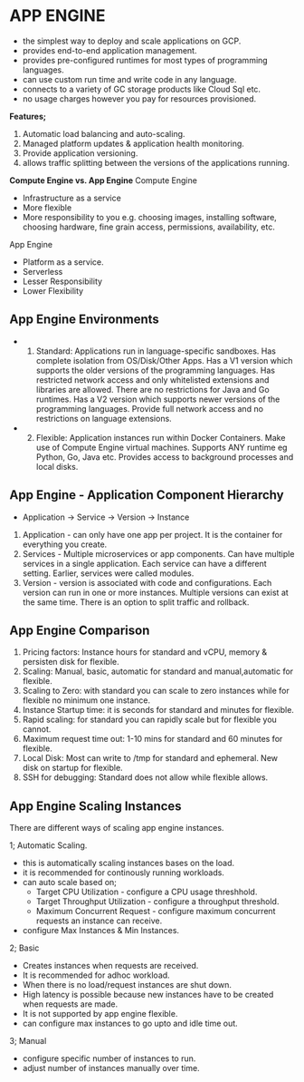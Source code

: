 # APP ENGINE

- the simplest way to deploy and scale applications on GCP.
- provides end-to-end application management.
- provides pre-configured runtimes for most types of programming languages.
- can use custom run time and write code in any language.
- connects to a variety of GC storage products like Cloud Sql etc.
- no usage charges however you pay for resources provisioned.

**Features;**

1. Automatic load balancing and auto-scaling.
2. Managed platform updates & application health monitoring.
3. Provide application versioning.
4. allows traffic splitting between the versions of the applications running.

**Compute Engine vs. App Engine**
Compute Engine

- Infrastructure as a service
- More flexible
- More responsibility to you e.g. choosing images, installing software, choosing hardware, fine grain access, permissions, availability, etc.

App Engine

- Platform as a service.
- Serverless
- Lesser Responsibility
- Lower Flexibility

## App Engine Environments

- 1. Standard: Applications run in language-specific sandboxes. Has complete isolation from OS/Disk/Other Apps.
     Has a V1 version which supports the older versions of the programming languages. Has restricted network access and only whitelisted extensions and libraries are allowed.
     There are no restrictions for Java and Go runtimes.
     Has a V2 version which supports newer versions of the programming languages. Provide full network access and no restrictions on language extensions.

- 2. Flexible: Application instances run within Docker Containers.
     Make use of Compute Engine virtual machines.
     Supports ANY runtime eg Python, Go, Java etc.
     Provides access to background processes and local disks.

## App Engine - Application Component Hierarchy

- Application -> Service -> Version -> Instance

1. Application - can only have one app per project. It is the container for everything you create.
2. Services - Multiple microservices or app components. Can have multiple services in a single application. Each service can have a different setting. Earlier, services were called modules.
3. Version - version is associated with code and configurations. Each version can run in one or more instances. Multiple versions can exist at the same time. There is an option to split traffic and rollback.

## App Engine Comparison

1. Pricing factors: Instance hours for standard and vCPU, memory & persisten disk for flexible.
2. Scaling: Manual, basic, automatic for standard and manual,automatic for flexible.
3. Scaling to Zero: with standard you can scale to zero instances while for flexible no minimum one instance.
4. Instance Startup time: it is seconds for standard and minutes for flexible.
5. Rapid scaling: for standard you can rapidly scale but for flexible you cannot.
6. Maximum request time out: 1-10 mins for standard and 60 minutes for flexible.
7. Local Disk: Most can write to /tmp for standard and ephemeral. New disk on startup for flexible.
8. SSH for debugging: Standard does not allow while flexible allows.

## App Engine Scaling Instances

There are different ways of scaling app engine instances.

1; Automatic Scaling.

- this is automatically scaling instances bases on the load.
- it is recommended for continously running workloads.
- can auto scale based on;
  - Target CPU Utilization - configure a CPU usage threshhold.
  - Target Throughput Utilization - configure a throughput threshold.
  - Maximum Concurrent Request - configure maximum concurrent requests an instance can receive.
- configure Max Instances & Min Instances.

2; Basic

- Creates instances when requests are received.
- It is recommended for adhoc workload.
- When there is no load/request instances are shut down.
- High latency is possible because new instances have to be created when requests are made.
- It is not supported by app engine flexible.
- can configure max instances to go upto and idle time out.

3; Manual

- configure specific number of instances to run.
- adjust number of instances manually over time.
